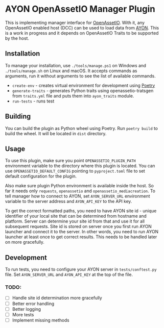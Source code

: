 # AYON OpenAssetIO Manager Plugin

This is implementing manager interface for [OpenAssetIO](https://github.com/OpenAssetIO/OpenAssetIO). With it,
any OpenAssetIO enabled host (DCC) can be used to load data from [AYON](https://ayon.ynput.io/). This is a work in progress and it depends on
OpenAssetIO Traits to be supported by the host.

## Installation

To manage your installation, use `./tools/manage.ps1` on Windows and `./tools/manage.sh` on Linux and macOS. It accepts
commands as arguments, run it without arguments to see the list of available commands.

* `create-env` - creates virtual environment for development using [Poetry](https://python-poetry.org/)
* `generate-traits` - generates Python traits using openassetio-tratsgen from `traits.yml` file and puts them into `ayon_traits` module.
* `run-tests` - runs test

## Building

You can build the plugin as Python wheel using Poetry. Run `poetry build` to build the wheel.
It will be located in `dist` directory.

## Usage

To use this plugin, make sure you point `OPENASSETIO_PLUGIN_PATH` environment variable to the directory where this plugin is located.
You can use `OPENASSETIO_DEFAULT_CONFIG` pointing to `pyproject.toml` file to set default configuration for the plugin.

Also make sure plugin Python environment is available inside the host. So far it needs only `requests`, `openassetio` and `openassetio_mediacreation`.
To tell manager how to connect to AYON, set `AYON_SERVER_URL` environment variable to the server address and `AYON_API_KEY` to the API key.

To get the correct formatted paths, you need to have AYON site id - unique identifier of your local site that can be determined from hostname
and platform. Server can determine your site id from that and use it for all subsequent requests. Site id is stored on server once
you first run AYON launcher and connect it to the server. In other words, you need to run AYON launcher at least once to get correct results.
This needs to be handled later on more gracefully.

## Development

To run tests, you need to configure your AYON server in `tests/conftest.py` file. Set `AYON_SERVER_URL` and `AYON_API_KEY` at the top of the file.

### TODO:

- [ ] Handle site id determination more gracefully
- [ ] Better error handling
- [ ] Better logging
- [ ] More tests
- [ ] Implement missing methods
